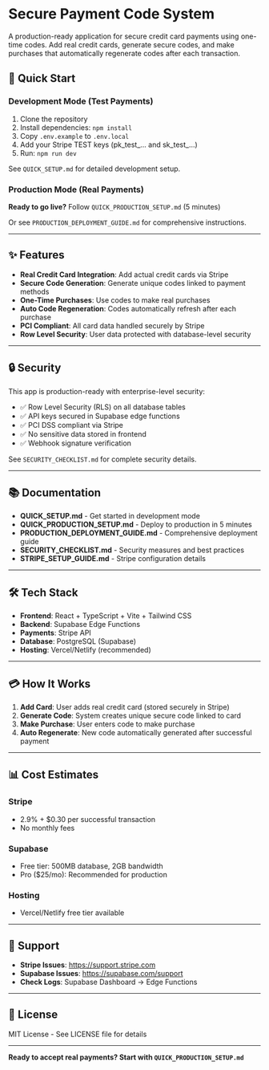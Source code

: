 # Secure Payment Code System

A production-ready application for secure credit card payments using one-time codes. Add real credit cards, generate secure codes, and make purchases that automatically regenerate codes after each transaction.

## 🚀 Quick Start

### Development Mode (Test Payments)
1. Clone the repository
2. Install dependencies: `npm install`
3. Copy `.env.example` to `.env.local`
4. Add your Stripe TEST keys (pk_test_... and sk_test_...)
5. Run: `npm run dev`

See `QUICK_SETUP.md` for detailed development setup.

### Production Mode (Real Payments)
**Ready to go live?** Follow `QUICK_PRODUCTION_SETUP.md` (5 minutes)

Or see `PRODUCTION_DEPLOYMENT_GUIDE.md` for comprehensive instructions.

---

## ✨ Features

- **Real Credit Card Integration**: Add actual credit cards via Stripe
- **Secure Code Generation**: Generate unique codes linked to payment methods
- **One-Time Purchases**: Use codes to make real purchases
- **Auto Code Regeneration**: Codes automatically refresh after each purchase
- **PCI Compliant**: All card data handled securely by Stripe
- **Row Level Security**: User data protected with database-level security

---

## 🔒 Security

This app is production-ready with enterprise-level security:
- ✅ Row Level Security (RLS) on all database tables
- ✅ API keys secured in Supabase edge functions
- ✅ PCI DSS compliant via Stripe
- ✅ No sensitive data stored in frontend
- ✅ Webhook signature verification

See `SECURITY_CHECKLIST.md` for complete security details.

---

## 📚 Documentation

- **QUICK_SETUP.md** - Get started in development mode
- **QUICK_PRODUCTION_SETUP.md** - Deploy to production in 5 minutes
- **PRODUCTION_DEPLOYMENT_GUIDE.md** - Comprehensive deployment guide
- **SECURITY_CHECKLIST.md** - Security measures and best practices
- **STRIPE_SETUP_GUIDE.md** - Stripe configuration details

---

## 🛠️ Tech Stack

- **Frontend**: React + TypeScript + Vite + Tailwind CSS
- **Backend**: Supabase Edge Functions
- **Payments**: Stripe API
- **Database**: PostgreSQL (Supabase)
- **Hosting**: Vercel/Netlify (recommended)

---

## 💳 How It Works

1. **Add Card**: User adds real credit card (stored securely in Stripe)
2. **Generate Code**: System creates unique secure code linked to card
3. **Make Purchase**: User enters code to make purchase
4. **Auto Regenerate**: New code automatically generated after successful payment

---

## 📊 Cost Estimates

### Stripe
- 2.9% + $0.30 per successful transaction
- No monthly fees

### Supabase
- Free tier: 500MB database, 2GB bandwidth
- Pro ($25/mo): Recommended for production

### Hosting
- Vercel/Netlify free tier available

---

## 🤝 Support

- **Stripe Issues**: https://support.stripe.com
- **Supabase Issues**: https://supabase.com/support
- **Check Logs**: Supabase Dashboard → Edge Functions

---

## 📄 License

MIT License - See LICENSE file for details

---

**Ready to accept real payments? Start with `QUICK_PRODUCTION_SETUP.md`**

